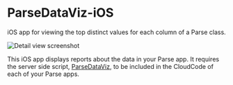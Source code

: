 # ParseDataViz-iOS
iOS app for viewing the top distinct values for each column of a Parse class. 

![Detail view screenshot](http://i.imgur.com/xRlGN75.png?)

This iOS app displays reports about the data in your Parse app. It requires the server side script,  [ParseDataViz](https://github.com/davidolesch/ParseDataViz), to be included in the CloudCode of each of your Parse apps.
